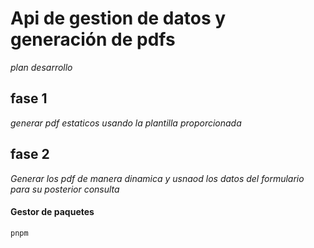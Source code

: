 # Api de gestion de datos y generación de pdfs

_plan desarrollo_

## fase 1

_generar pdf estaticos usando la plantilla proporcionada_

## fase 2

_Generar los pdf de manera dinamica y usnaod los datos del formulario para su posterior consulta_


#### Gestor de paquetes 
` pnpm `